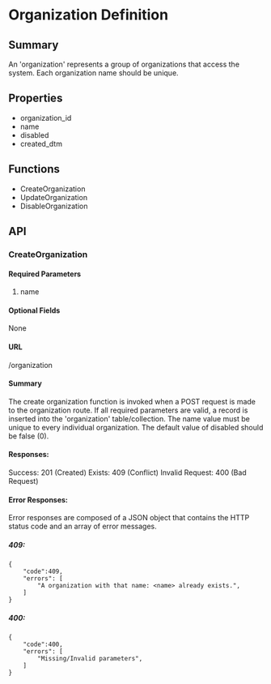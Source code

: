 # Organization Definition

## Summary
An 'organization' represents a group of organizations that access the system. Each organization name should be unique.

## Properties
* organization_id
* name
* disabled
* created_dtm

## Functions
* CreateOrganization
* UpdateOrganization
* DisableOrganization

## API
### CreateOrganization
#### Required Parameters
1. name

#### Optional Fields
None

#### URL
/organization
#### Summary
The create organization function is invoked when a POST request is made to the organization route. If all required parameters are valid, a record is inserted into the 'organization' table/collection. 
The name value must be unique to every individual organization. The default value of disabled should be false (0).

#### Responses:
Success: 201 (Created)
Exists:  409 (Conflict)
Invalid Request: 400 (Bad Request)

#### Error Responses:
Error responses are composed of a JSON object that contains 
the HTTP status code and an array of error messages.

##### 409: 
~~~~
{
    "code":409,
    "errors": [
        "A organization with that name: <name> already exists.",
    ]
}
~~~~
##### 400: 
~~~~
{
    "code":400,
    "errors": [
        "Missing/Invalid parameters",
    ]
}
~~~~
